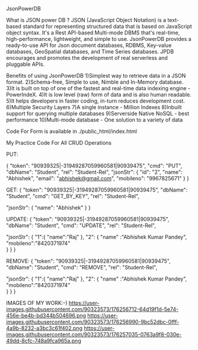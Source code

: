 JsonPowerDB

What is JSON power DB ? 
JSON (JavaScript Object Notation) is a text-based standard for representing structured data that is based on JavaScript object syntax. It's a Rest API-based Multi-mode DBMS that's real-time, high-performance, lightweight, and simple to use. JsonPowerDB provides a ready-to-use API for Json document databases, RDBMS, Key-value databases, GeoSpatial databases, and Time Series databases. JPDB encourages and promotes the development of real serverless and pluggable APIs.

Benefits of using JsonPowerDB 
1)Simplest way to retrieve data in a JSON format.
2)Schema-free, Simple to use, Nimble and In-Memory database.
3)It is built on top of one of the fastest and real-time data indexing engine - PowerIndeX. 
4)It is low level (raw) form of data and is also human readable. 
5)It helps developers in faster coding, in-turn reduces development cost.
6)Multiple Security Layers
7)A single instance - Million Indexes 
8)Inbuilt support for querying multiple databases 
9)Serverside Native NoSQL - best performance 
10)Multi-mode database - One solution to a variety of data

Code For Form is available in ./public_html/index.html

My Practice Code For All CRUD Operations

PUT:

{ "token": "90939325|-31949287059960581|90939475", "cmd": "PUT", "dbName": "Student", "rel": "Student-Rel", "jsonStr": { "id": "2", "name": "Abhishek", "email": "abhishek@gmail.com", "mobileno": "9967825671" } }

GET: { "token": "90939325|-31949287059960581|90939475", "dbName": "Student", "cmd": "GET_BY_KEY", "rel": "Student-Rel",

"jsonStr": {
    "name": "Abhishek"
}
}

UPDATE: { "token": "90939325|-31949287059960581|90939475", "dbName": "Student", "cmd": "UPDATE", "rel": "Student-Rel",

"jsonStr": {
  "1":{ "name":"Raj"
  },
  "2": { "name" :"Abhishek Kumar Pandey",
        "mobileno":"8420371974"           
       }
}
}

REMOVE: { "token": "90939325|-31949287059960581|90939475", "dbName": "Student", "cmd": "REMOVE", "rel": "Student-Rel",

"jsonStr": {
  "1":{ "name":"Raj"
  },
  "2": { "name" :"Abhishek Kumar Pandey",
        "mobileno":"8420371974"           
       }
}
}

IMAGES OF MY WORK:-) 
https://user-images.githubusercontent.com/90323573/176256712-64d19f1d-5e74-456e-be4b-bd344b504696.png 
https://user-images.githubusercontent.com/90323573/176256990-9bc52dbc-0fff-4a9b-8232-a3bc3c61f402.png 
https://user-images.githubusercontent.com/90323573/176257035-0763a9f8-030e-49dd-8cfc-748a9fca965a.png
